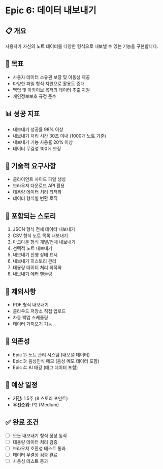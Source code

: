 # Epic 6: 데이터 내보내기

## 📋 개요

사용자가 자신의 노트 데이터를 다양한 형식으로 내보낼 수 있는 기능을 구현합니다.

## 🎯 목표

-   사용자 데이터 소유권 보장 및 이동성 제공
-   다양한 파일 형식 지원으로 활용도 증대
-   백업 및 아카이브 목적의 데이터 추출 지원
-   개인정보보호 규정 준수

## 📊 성공 지표

-   내보내기 성공률 98% 이상
-   내보내기 처리 시간 30초 이내 (1000개 노트 기준)
-   내보내기 기능 사용률 20% 이상
-   데이터 무결성 100% 보장

## 🔧 기술적 요구사항

-   클라이언트 사이드 파일 생성
-   브라우저 다운로드 API 활용
-   대용량 데이터 처리 최적화
-   데이터 형식별 변환 로직

## 📝 포함되는 스토리

1. JSON 형식 전체 데이터 내보내기
2. CSV 형식 노트 목록 내보내기
3. 마크다운 형식 개별/전체 내보내기
4. 선택적 노트 내보내기
5. 내보내기 진행 상태 표시
6. 내보내기 히스토리 관리
7. 대용량 데이터 처리 최적화
8. 내보내기 에러 핸들링

## 🚫 제외사항

-   PDF 형식 내보내기
-   클라우드 저장소 직접 업로드
-   자동 백업 스케줄링
-   데이터 가져오기 기능

## 🔗 의존성

-   Epic 2: 노트 관리 시스템 (내보낼 데이터)
-   Epic 3: 음성인식 메모 (음성 메모 데이터 포함)
-   Epic 4: AI 태깅 (태그 데이터 포함)

## 📅 예상 일정

-   **기간:** 1.5주 (8 스토리 포인트)
-   **우선순위:** P2 (Medium)

## ✅ 완료 조건

-   [ ] 모든 내보내기 형식 정상 동작
-   [ ] 대용량 데이터 처리 검증
-   [ ] 브라우저 호환성 테스트 통과
-   [ ] 데이터 무결성 검증 완료
-   [ ] 사용성 테스트 통과
